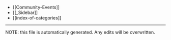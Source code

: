 * [[Community-Events]]
* [[_Sidebar]]
* [[index-of-categories]]

*****
NOTE: this file is automatically generated. Any edits will be overwritten.
